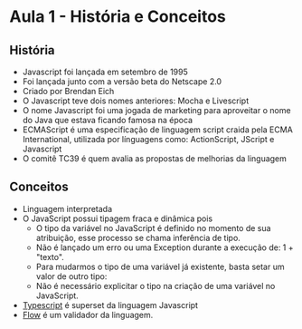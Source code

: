 # Aula 1 - História e Conceitos

## História

- Javascript foi lançada em setembro de 1995
- Foi lançada junto com a versão beta do Netscape 2.0
- Criado por Brendan Eich
- O Javascript teve dois nomes anteriores: Mocha e Livescript
- O nome Javascript foi uma jogada de marketing para aproveitar o nome do Java que estava ficando famosa na época
- ECMAScript é uma especificação de linguagem script craida pela ECMA International, utilizada por línguagens como: ActionScript, JScript e Javascript
- O comitê TC39 é quem avalia as propostas de melhorias da linguagem

## Conceitos

- Linguagem interpretada
- O JavaScript possui tipagem fraca e dinâmica pois
  - O tipo da variável no JavaScript é definido no momento de sua atribuição, esse processo se chama inferência de tipo.
  - Não é lançado um erro ou uma Exception durante a execução de: 1 + "texto".
  - Para mudarmos o tipo de uma variável já existente, basta setar um valor de outro tipo:
  - Não é necessário explicitar o tipo na criação de uma variável no JavaScript.
- [Typescript](https://www.typescriptlang.org) é superset da linguagem Javascript
- [Flow](https://flow.org) é um validador da linguagem.
